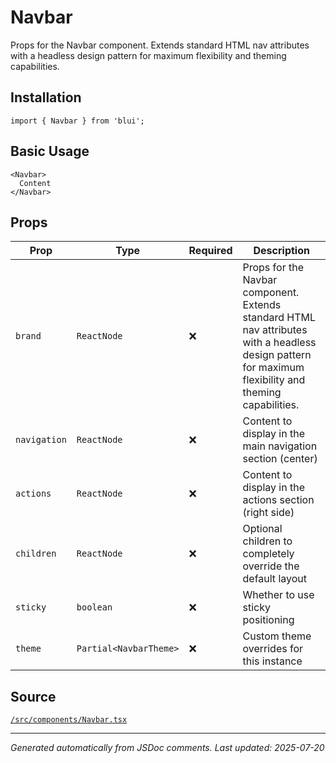 # Navbar

Props for the Navbar component. Extends standard HTML nav attributes with a headless design pattern for maximum flexibility and theming capabilities.

## Installation

```tsx
import { Navbar } from 'blui';
```

## Basic Usage

```tsx
<Navbar>
  Content
</Navbar>
```

## Props

| Prop | Type | Required | Description |
|------|------|----------|-------------|
| `brand` | `ReactNode` | ❌ | Props for the Navbar component. Extends standard HTML nav attributes with a headless design pattern for maximum flexibility and theming capabilities. |
| `navigation` | `ReactNode` | ❌ | Content to display in the main navigation section (center) |
| `actions` | `ReactNode` | ❌ | Content to display in the actions section (right side) |
| `children` | `ReactNode` | ❌ | Optional children to completely override the default layout |
| `sticky` | `boolean` | ❌ | Whether to use sticky positioning |
| `theme` | `Partial<NavbarTheme>` | ❌ | Custom theme overrides for this instance |

## Source

[`/src/components/Navbar.tsx`](../src/components/Navbar.tsx)

---

*Generated automatically from JSDoc comments. Last updated: 2025-07-20*
